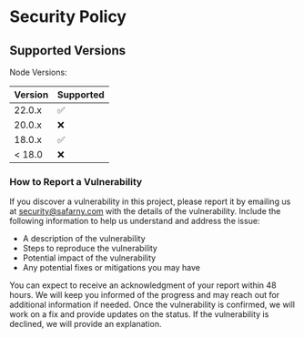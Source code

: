 # Security Policy

## Supported Versions

Node Versions:

| Version | Supported          |
| ------- | ------------------ |
| 22.0.x   | :white_check_mark: |
| 20.0.x   | :x:                |
| 18.0.x   | :white_check_mark: |
| < 18.0   | :x:                |

### How to Report a Vulnerability

If you discover a vulnerability in this project, please report it by emailing us at [security@safarny.com](mailto:security@safarny.com) with the details of the vulnerability. Include the following information to help us understand and address the issue:

- A description of the vulnerability
- Steps to reproduce the vulnerability
- Potential impact of the vulnerability
- Any potential fixes or mitigations you may have

You can expect to receive an acknowledgment of your report within 48 hours. We will keep you informed of the progress and may reach out for additional information if needed. Once the vulnerability is confirmed, we will work on a fix and provide updates on the status. If the vulnerability is declined, we will provide an explanation.
